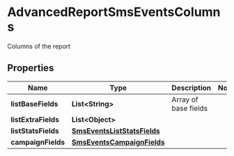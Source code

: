 

# AdvancedReportSmsEventsColumns

Columns of the report
## Properties

Name | Type | Description | Notes
------------ | ------------- | ------------- | -------------
**listBaseFields** | **List&lt;String&gt;** | Array of base fields | 
**listExtraFields** | **List&lt;Object&gt;** |  | 
**listStatsFields** | [**SmsEventsListStatsFields**](SmsEventsListStatsFields.md) |  | 
**campaignFields** | [**SmsEventsCampaignFields**](SmsEventsCampaignFields.md) |  | 



